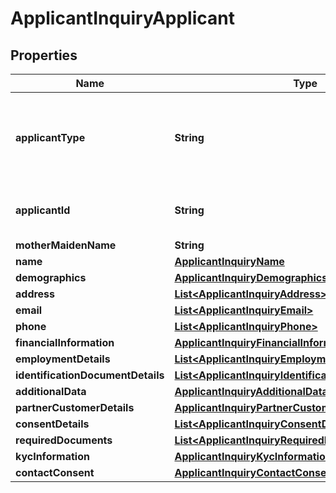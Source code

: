 # ApplicantInquiryApplicant

## Properties
Name | Type | Description | Notes
------------ | ------------- | ------------- | -------------
**applicantType** | **String** | Type of an applicant.This is a reference data field.Please use /utilities/referenceData/{applicantType} resource to get valid values of this field with descriptions. You can use the fieldname as the referenceCode parameter to retrieve the values. | 
**applicantId** | **String** | Unique ID created for an Applicant. This is retuned back in ApplicantAdd response and the same should be passed here. |  [optional]
**motherMaidenName** | **String** | Mothers maiden name |  [optional]
**name** | [**ApplicantInquiryName**](ApplicantInquiryName.md) |  | 
**demographics** | [**ApplicantInquiryDemographics**](ApplicantInquiryDemographics.md) |  |  [optional]
**address** | [**List&lt;ApplicantInquiryAddress&gt;**](ApplicantInquiryAddress.md) |  |  [optional]
**email** | [**List&lt;ApplicantInquiryEmail&gt;**](ApplicantInquiryEmail.md) |  |  [optional]
**phone** | [**List&lt;ApplicantInquiryPhone&gt;**](ApplicantInquiryPhone.md) |  |  [optional]
**financialInformation** | [**ApplicantInquiryFinancialInformation**](ApplicantInquiryFinancialInformation.md) |  |  [optional]
**employmentDetails** | [**List&lt;ApplicantInquiryEmploymentDetails&gt;**](ApplicantInquiryEmploymentDetails.md) |  |  [optional]
**identificationDocumentDetails** | [**List&lt;ApplicantInquiryIdentificationDocumentDetails&gt;**](ApplicantInquiryIdentificationDocumentDetails.md) |  |  [optional]
**additionalData** | [**ApplicantInquiryAdditionalData**](ApplicantInquiryAdditionalData.md) |  |  [optional]
**partnerCustomerDetails** | [**ApplicantInquiryPartnerCustomerDetails**](ApplicantInquiryPartnerCustomerDetails.md) |  |  [optional]
**consentDetails** | [**List&lt;ApplicantInquiryConsentDetails&gt;**](ApplicantInquiryConsentDetails.md) |  |  [optional]
**requiredDocuments** | [**List&lt;ApplicantInquiryRequiredDocuments&gt;**](ApplicantInquiryRequiredDocuments.md) |  |  [optional]
**kycInformation** | [**ApplicantInquiryKycInformation**](ApplicantInquiryKycInformation.md) |  |  [optional]
**contactConsent** | [**ApplicantInquiryContactConsent**](ApplicantInquiryContactConsent.md) |  |  [optional]
